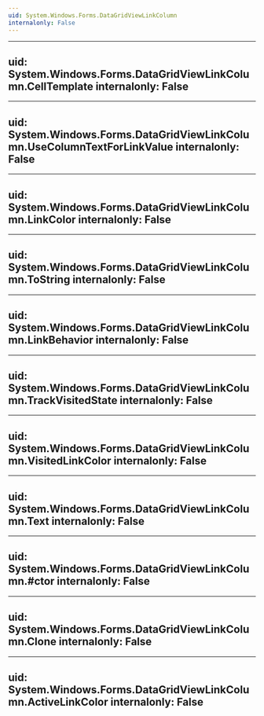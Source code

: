 ```yaml
---
uid: System.Windows.Forms.DataGridViewLinkColumn
internalonly: False
---
```


---
uid: System.Windows.Forms.DataGridViewLinkColumn.CellTemplate
internalonly: False
---

---
uid: System.Windows.Forms.DataGridViewLinkColumn.UseColumnTextForLinkValue
internalonly: False
---

---
uid: System.Windows.Forms.DataGridViewLinkColumn.LinkColor
internalonly: False
---

---
uid: System.Windows.Forms.DataGridViewLinkColumn.ToString
internalonly: False
---

---
uid: System.Windows.Forms.DataGridViewLinkColumn.LinkBehavior
internalonly: False
---

---
uid: System.Windows.Forms.DataGridViewLinkColumn.TrackVisitedState
internalonly: False
---

---
uid: System.Windows.Forms.DataGridViewLinkColumn.VisitedLinkColor
internalonly: False
---

---
uid: System.Windows.Forms.DataGridViewLinkColumn.Text
internalonly: False
---

---
uid: System.Windows.Forms.DataGridViewLinkColumn.#ctor
internalonly: False
---

---
uid: System.Windows.Forms.DataGridViewLinkColumn.Clone
internalonly: False
---

---
uid: System.Windows.Forms.DataGridViewLinkColumn.ActiveLinkColor
internalonly: False
---
